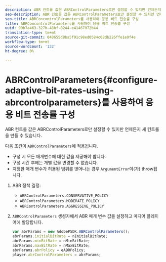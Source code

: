 ```yaml
---
description: ABR 컨트롤 값은 ABRControlParameters로만 설정할 수 있지만 언제든지 새 컨트롤을 만들 수 있습니다.
seo-description: ABR 컨트롤 값은 ABRControlParameters로만 설정할 수 있지만 언제든지 새 컨트롤을 만들 수 있습니다.
seo-title: ABRConcontrolParameters를 사용하여 응용 비트 전송률 구성
title: ABRConcontrolParameters를 사용하여 응용 비트 전송률 구성
uuid: 99b7a463-327b-48bf-8244-e41467072b44
translation-type: tm+mt
source-git-commit: 040655d8ba5f91c98ed0584c08db226ffe1e0f4e
workflow-type: tm+mt
source-wordcount: '132'
ht-degree: 0%

---
```



# ABRControlParameters{#configure-adaptive-bit-rates-using-abrcontrolparameters}를 사용하여 응용 비트 전송률 구성

ABR 컨트롤 값은 ABRControlParameters로만 설정할 수 있지만 언제든지 새 컨트롤을 만들 수 있습니다.

다음 조건이 `ABRControlParameters`에 적용됩니다.

* 구성 시 모든 매개변수에 대한 값을 제공해야 합니다.
* 구성 시간 후에는 개별 값을 변경할 수 없습니다.
* 지정한 매개 변수가 허용된 범위를 벗어나는 경우 `ArgumentError`이(가) throw됩니다.

1. ABR 정책 결정:

   * `ABRControlParameters.CONSERVATIVE_POLICY`
   * `ABRControlParameters.MODERATE_POLICY`
   * `ABRControlParameters.AGGRESSIVE_POLICY`

1. `ABRControlParameters` 생성자에서 ABR 매개 변수 값을 설정하고 미디어 플레이어에 할당합니다.

   ```js
   var abrParams = new AdobePSDK.ABRControlParameters(); 
   abrParams.initialBitRate = nInitialBitRate; 
   abrParams.minBitRate = nMinBitRate; 
   abrParams.maxBitRate = nMaxBitRate; 
   abrParams.abrPolicy = eABRPolicy; 
   player.abrControlParameters = abrParams;
   ```

